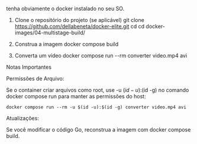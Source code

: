 tenha obviamente o docker instalado no seu SO.

 1. Clone o repositório do projeto (se aplicável)
git clone https://github.com/dellabeneta/docker-elite.git
cd cd docker-images/04-multistage-build/

 2. Construa a imagem
docker compose build

3. Converta um vídeo
docker compose run --rm converter video.mp4 avi

Notas Importantes

Permissões de Arquivo:

Se o container criar arquivos como root, use -u $(id -u):$(id -g) no comando docker compose run para manter as permissões do host:

```
docker compose run --rm -u $(id -u):$(id -g) converter video.mp4 avi
```

Atualizações:

Se você modificar o código Go, reconstrua a imagem com docker compose build.

